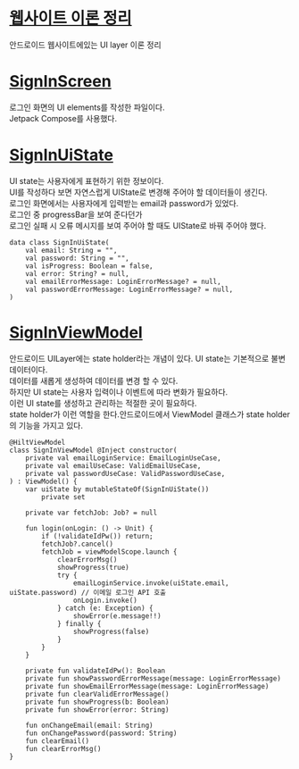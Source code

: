 # [웹사이트 이론 정리](./UiLayer.md)
안드로이드 웹사이트에있는 UI layer 이론 정리 

# [SignInScreen](../../library/src/main/java/com/sarang/torang/compose/signinsignup/signin/SignInScreen.kt)

로그인 화면의 UI elements를 작성한 파일이다.</br>
Jetpack Compose를 사용했다.</br>

# [SignInUiState](../../library/src/main/java/com/sarang/torang/compose/signinsignup/signin/SignInViewModel.kt)

UI state는 사용자에게 표현하기 위한 정보이다.</br>
UI를 작성하다 보면 자연스럽게 UIState로 변경해 주어야 할 데이터들이 생긴다.</br>
로그인 화면에서는 사용자에게 입력받는 email과 password가 있었다.</br>
로그인 중 progressBar을 보여 준다던가</br>
로그인 실패 시 오류 메시지를 보여 주어야 할 때도 UIState로 바꿔 주어야 했다.</br>

```
data class SignInUiState(
    val email: String = "",
    val password: String = "",
    val isProgress: Boolean = false,
    val error: String? = null,
    val emailErrorMessage: LoginErrorMessage? = null,
    val passwordErrorMessage: LoginErrorMessage? = null,
)
```

# [SignInViewModel](../../library/src/main/java/com/sarang/torang/compose/signinsignup/signin/SignInViewModel.kt)

안드로이드 UILayer에는 state holder라는 개념이 있다. 
UI state는 기본적으로 불변 데이터이다.</br> 
데이터를 새롭게 생성하여 데이터를 변경 할 수 있다.</br>
하지만 UI state는 사용자 입력이나 이벤트에 따라 변화가 필요하다.</br>
이런 UI state를 생성하고 관리하는 적절한 곳이 필요하다.</br>
state holder가 이런 역할을 한다.안드로이드에서 ViewModel 클래스가 state holder의 기능을 가지고 있다.

```
@HiltViewModel
class SignInViewModel @Inject constructor(
    private val emailLoginService: EmailLoginUseCase,
    private val emailUseCase: ValidEmailUseCase,
    private val passwordUseCase: ValidPasswordUseCase,
) : ViewModel() {
    var uiState by mutableStateOf(SignInUiState())
        private set

    private var fetchJob: Job? = null
    
    fun login(onLogin: () -> Unit) {
        if (!validateIdPw()) return;
        fetchJob?.cancel()
        fetchJob = viewModelScope.launch {
            clearErrorMsg()
            showProgress(true)
            try {
                emailLoginService.invoke(uiState.email, uiState.password) // 이메일 로그인 API 호출
                onLogin.invoke()
            } catch (e: Exception) {
                showError(e.message!!)
            } finally {
                showProgress(false)
            }
        }
    }
    
    private fun validateIdPw(): Boolean
    private fun showPasswordErrorMessage(message: LoginErrorMessage)
    private fun showEmailErrorMessage(message: LoginErrorMessage)
    private fun clearValidErrorMessage()
    private fun showProgress(b: Boolean)
    private fun showError(error: String)
    
    fun onChangeEmail(email: String)
    fun onChangePassword(password: String)
    fun clearEmail()
    fun clearErrorMsg()
}
```